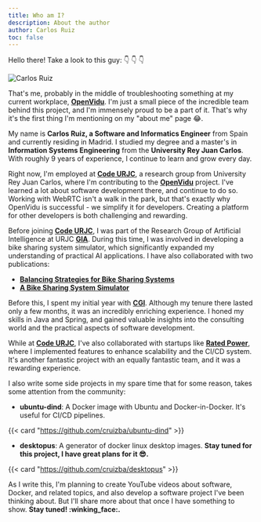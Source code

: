 ```yaml
---
title: Who am I?
description: About the author
author: Carlos Ruiz
toc: false
---
```


Hello there! Take a look to this guy: :point_down: :point_down: :point_down:

![**Carlos Ruiz**](/about.jpg)

That's me, probably in the middle of troubleshooting something at my current workplace, [**OpenVidu**](https://openvidu.io/). I'm just a small piece of the incredible team behind this project, and I'm immensely proud to be a part of it. That's why it's the first thing I'm mentioning on my "about me" page :joy:.

My name is **Carlos Ruiz, a Software and Informatics Engineer** from Spain and currently residing in Madrid. I studied my degree and a master's in **Information Systems Engineering** from the **University Rey Juan Carlos**. With roughly 9 years of experience, I continue to learn and grow every day.

Right now, I'm employed at [**Code URJC**](https://www.codeurjc.es/), a research group from University Rey Juan Carlos, where I'm contributing to the [**OpenVidu**](https://openvidu.io/) project. I've learned a lot about software development there, and continue to do so. Working with WebRTC isn't a walk in the park, but that's exactly why OpenVidu is successful - we simplify it for developers. Creating a platform for other developers is both challenging and rewarding.

Before joining [**Code URJC**](https://www.codeurjc.es/), I was part of the Research Group of Artificial Intelligence at URJC [**GIA**](http://www.ia.urjc.es/GIA/es/). During this time, I was involved in developing a bike sharing system simulator, which significantly expanded my understanding of practical AI applications. I have also collaborated with two publications:

- [**Balancing Strategies for Bike Sharing Systems**](https://doi.org/10.1007/978-3-030-17294-7_16)
- [**A Bike Sharing System Simulator**](https://doi.org/10.1007/978-3-319-94779-2_37)

Before this, I spent my initial year with [**CGI**](https://www.cgi.com/). Although my tenure there lasted only a few months, it was an incredibly enriching experience. I honed my skills in Java and Spring, and gained valuable insights into the consulting world and the practical aspects of software development.

While at [**Code URJC**](https://www.codeurjc.es/), I've also collaborated with startups like [**Rated Power**](https://ratedpower.com/), where I implemented features to enhance scalability and the CI/CD system. It's another fantastic project with an equally fantastic team, and it was a rewarding experience.

I also write some side projects in my spare time that for some reason, takes some attention from the community:

- **ubuntu-dind**: A Docker image with Ubuntu and Docker-in-Docker. It's useful for CI/CD pipelines.

{{< card "https://github.com/cruizba/ubuntu-dind" >}}

- **desktopus**: A generator of docker linux desktop images. **Stay tuned for this project, I have great plans for it :sunglasses:.**

{{< card "https://github.com/cruizba/desktopus" >}}

As I write this, I'm planning to create YouTube videos about software, Docker, and related topics, and also develop a software project I've been thinking about. But I'll share more about that once I have something to show. **Stay tuned! :winking_face:.**